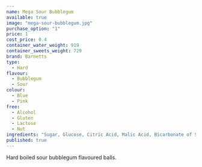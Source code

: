 ```yaml
---
name: Mega Sour Bubblegum
available: true
image: "mega-sour-bubblegum.jpg"
purchase_option: "1"
price: 1
cost_price: 0.4
container_water_weight: 919
container_sweets_weight: 729
brand: Barnetts
type: 
  - Hard
flavour: 
  - Bubblegum
  - Sour
colour: 
  - Blue
  - Pink
free: 
  - Alcohol
  - Gluten
  - Lactose
  - Nut
ingredients: "Sugar, Glucose, Citric Acid, Malic Acid, Bicarbonate of Soda, Flavouring, Colours: E129, E133."
published: true
---
```

Hard boiled sour bubblegum flavoured balls.